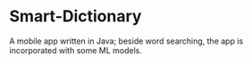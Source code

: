 # Smart-Dictionary
 A mobile app written in Java; beside word searching, the app is incorporated with some ML models.
